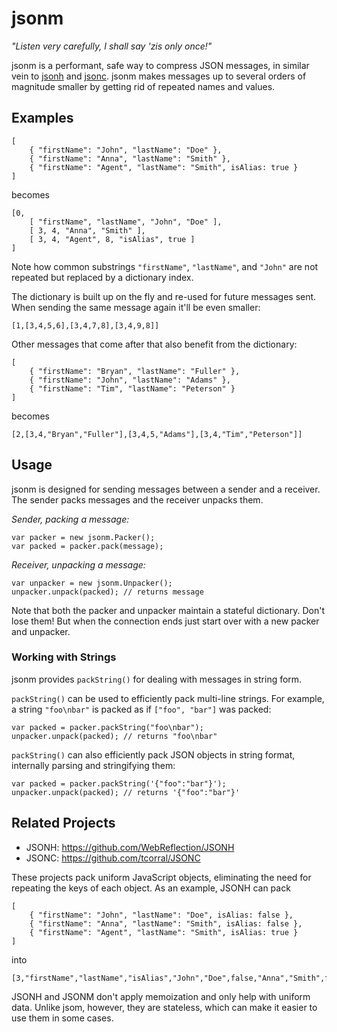 jsonm
=====

_"Listen very carefully, I shall say 'zis only once!"_

jsonm is a performant, safe way to compress JSON messages,
in similar vein to [jsonh](https://github.com/WebReflection/JSONH)
and [jsonc](https://github.com/tcorral/JSONC). jsonm makes messages up
to several orders of magnitude smaller by getting rid of repeated
names and values.

## Examples

```
[
    { "firstName": "John", "lastName": "Doe" },
    { "firstName": "Anna", "lastName": "Smith" },
    { "firstName": "Agent", "lastName": "Smith", isAlias: true }
]
```

becomes

```
[0,
    [ "firstName", "lastName", "John", "Doe" ],
    [ 3, 4, "Anna", "Smith" ],
    [ 3, 4, "Agent", 8, "isAlias", true ]
]
```

Note how common substrings `"firstName"`, `"lastName"`, and `"John"` are not
repeated but replaced by a dictionary index.

The dictionary is built up on the fly and re-used for future messages sent.
When sending the same message again it'll be even smaller:


```
[1,[3,4,5,6],[3,4,7,8],[3,4,9,8]]
```

Other messages that come after that also benefit from the dictionary:


```
[
    { "firstName": "Bryan", "lastName": "Fuller" },
    { "firstName": "John", "lastName": "Adams" },
    { "firstName": "Tim", "lastName": "Peterson" }
]
```

becomes

```
[2,[3,4,"Bryan","Fuller"],[3,4,5,"Adams"],[3,4,"Tim","Peterson"]]
```

## Usage

jsonm is designed for sending messages between a sender and a receiver.
The sender packs messages and the receiver unpacks them.

_Sender, packing a message:_

```
var packer = new jsonm.Packer();
var packed = packer.pack(message);
```

_Receiver, unpacking a message:_

```
var unpacker = new jsonm.Unpacker();
unpacker.unpack(packed); // returns message
```

Note that both the packer and unpacker maintain a stateful dictionary.
Don't lose them! But when the connection ends just start over with a new
packer and unpacker.

### Working with Strings

jsonm provides `packString()` for dealing with messages in string form.

`packString()` can be used to efficiently pack multi-line strings. For
example, a string `"foo\nbar"` is packed as if `["foo", "bar"]` was packed:

```
var packed = packer.packString("foo\nbar");
unpacker.unpack(packed); // returns "foo\nbar"
```

`packString()` can also efficiently pack JSON objects in string format,
internally parsing and stringifying them:

```
var packed = packer.packString('{"foo":"bar"}');
unpacker.unpack(packed); // returns '{"foo":"bar"}'
```

## Related Projects

- JSONH: https://github.com/WebReflection/JSONH
- JSONC: https://github.com/tcorral/JSONC

These projects pack uniform JavaScript objects, eliminating the
need for repeating the keys of each object. As an example, JSONH can pack


```
[
    { "firstName": "John", "lastName": "Doe", isAlias: false },
    { "firstName": "Anna", "lastName": "Smith", isAlias: false },
    { "firstName": "Agent", "lastName": "Smith", isAlias: true }
]
```

into

```
[3,"firstName","lastName","isAlias","John","Doe",false,"Anna","Smith",false,"Agent","Smith",true]
```

JSONH and JSONM don't apply memoization and only help with uniform data.
Unlike jsom, however, they are stateless, which can make it easier to use
them in some cases.
